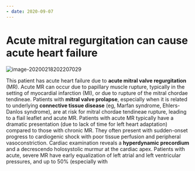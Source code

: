 ```yaml
---
- date: 2020-09-07
---
```


# Acute mitral regurgitation can cause acute heart failure

<!-- mitral regurgitation causes. Chordae vs papillary muscle -->

![image-20200218202207029](https://photos.thisispiggy.com/file/wikiFiles/image-20200218202207029.png)

This patient has acute heart failure due to **acute mitral valve regurgitation** (MR). Acute MR can occur due to papillary muscle rupture, typically in the setting of myocardial infarction (MI), or due to rupture of the  mitral chordae tendineae. Patients with **mitral valve prolapse**, especially when it is related to underlying **connective tissue disease** (eg, Marfan syndrome, Ehlers-Danlos syndrome), are at risk for mitral  chordae tendineae rupture, leading to a flail leaflet and acute MR.  Patients with acute MR typically have a dramatic presentation (due to  lack of time for left heart adaptation) compared to those with chronic  MR. They often present with sudden-onset   progress to cardiogenic shock with poor tissue perfusion and peripheral  vasoconstriction. Cardiac examination reveals a **hyperdynamic precordium** and a decrescendo holosystolic murmur at the cardiac apex. Patients  with acute, severe MR have early equalization of left atrial and left  ventricular pressures, and up to 50% (especially with

